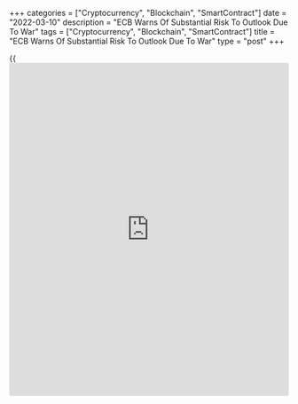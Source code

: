 +++
categories = ["Cryptocurrency", "Blockchain", "SmartContract"]
date = "2022-03-10"
description = "ECB Warns Of Substantial Risk To Outlook Due To War"
tags = ["Cryptocurrency", "Blockchain", "SmartContract"]
title = "ECB Warns Of Substantial Risk To Outlook Due To War"
type = "post"
+++

{{<iframe id="large-banner" src="https://www.bounty.group/#slide=22.0" width="100%" height="600" scrolling="no" style="border: 0px solid rgb(216, 221, 230); border-radius: 3px;">}}

The European Central Bank raised sharply the inflation forecast for this
year for the euro area and warned that economic activity would be
dampened if there would be severe impact from the Russia-Ukraine war.

In the latest ECB staff macroeconomic projections unveiled by ECB
President Christine Lagarde on Thursday, the inflation outlook for this
year was lifted to 5.1 percent from 3.2 percent.

The projection for next year was raised to 2.1 percent from 1.8 percent.
The outlook for 2024 was also lifted to 1.9 percent from 1.8 percent.

In the alternative scenarios for the impact of the war, the bank said
economic activity could be dampened significantly by a steeper rise in
energy and commodity prices and a more severe drag on trade and
sentiment.

"However, in all scenarios, inflation is still expected to decrease
progressively and settle at levels around our two per cent inflation
target in 2024," Lagarde said in her introductory statement to the post-
decision press conference.

While the impact of the [coronavirus][1] pandemic seems to be fading and
there are signs of easing in supply bottlenecks and improvement in the
labor market, the bank said euro area growth forecasts have been revised
down owing to the Russian invasion of Ukraine.

The bank expects food and energy prices to climb further due to the war.

The Eurozone growth forecast for this year was lowered to 3.7 percent
from 4.2 percent. The outlook for next year was cut to 2.8 percent from
2.9 percent. The projection for 2024 was retained at 1.6 percent.

"The risks to the economic outlook have increased substantially with the
Russian invasion of Ukraine and are tilted to the downside," the bank
said.

"The same factors are risks to the outlook for inflation, which are on
the upside in the near term."

Earlier on Thursday, the bank unveiled a plan to wind down monetary
stimulus, which economists said was gradual and hawkish.

However, the bank altered its forward guidance and signaled it would
wait some time after ending asset purchases before raising interest
rates.

For comments and feedback [contact](https://www.playgroundfx.com/contact/): editorial@rtt[news](https://www.letsplayfx.com/blog/forex-news-website/).com

[Economic News][2]

 **What parts of the world are seeing the best (and worst) economic
performances lately? Click[here][3] to check out our [Econ Scorecard][3]
and find out! See up-to-the-moment [ranking](https://www.playgroundfx.com/blog/crypto-exchange-ranking/)s for the best and worst
performers in [GDP][4], [unemployment rate][5], [inflation][3] and much
more.**

   1. www.rtt[news](https://www.letsplayfx.com/blog/forex-news-website/).com/list/coronavirus.aspx
   2. www.rtt[news](https://www.letsplayfx.com/blog/forex-news-website/).com/Content/EconomicNews.aspx
   3. www.rtt[news](https://www.letsplayfx.com/blog/forex-news-website/).com/economic-scorecard/world-rank/CPI/highest-performance.aspx
   4. www.rtt[news](https://www.letsplayfx.com/blog/forex-news-website/).com/economic-scorecard/world-rank/GDP/highest-performance.aspx
   5. www.rtt[news](https://www.letsplayfx.com/blog/forex-news-website/).com/economic-scorecard/world-rank/unemployment-rate/lowest-performance.aspx